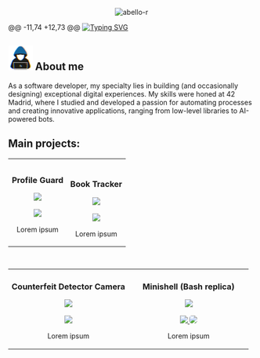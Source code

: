 <p align="center"> 
  <img src="https://komarev.com/ghpvc/?username=abello-r&label=Profile%20views&color=0e75b6&style=flat" alt="abello-r" /> 
</p>
	@@ -11,74 +12,73 @@
<a href="https://git.io/typing-svg"><img src="https://readme-typing-svg.demolab.com?font=Avenir&weight=600&size=30&duration=2000&pause=1000&center=true&vCenter=true&random=false&width=450&height=60&lines=I+create+digital+solutions;Automate+tasks+efficiently;Develop+AI-driven+bots;Created+AI-powered+applications" alt="Typing SVG" /></a>
</p>

## <picture><img src = "https://github.com/0xAbdulKhalid/0xAbdulKhalid/raw/main/assets/mdImages/about_me.gif" width = 50px></picture> **About me** 

As a software developer, my specialty lies in building (and occasionally designing) exceptional digital experiences. My skills were honed at 42 Madrid, where I studied and developed a passion for automating processes and creating innovative applications, ranging from low-level libraries to AI-powered bots.

## Main projects:
<table>
<tr>
<td width="50%">
<h3 align="center">Profile Guard</h3>
<div align="center">
<a href="Lorem ipsum" target="_blank"><img src="Lorem ipsum"></a>
<p>
<a href="Lorem ipsum" target="_blank">
<img src="https://img.shields.io/badge/Code-63b8fe?style=for-the-badge&logo=github&logoColor=white">
</a>
</p>
<p>Lorem ipsum</p>
</div>
                                                                                      
</td>

<td width="50%">
               <br>
<h3 align="center">Book Tracker</h3>
<div align="center">                                       
<a href="Lorem ipsum" target="_blank"><img src="Lorem ipsum"></a>
<br>
<p>
<a href="Lorem ipsum" target="_blank">
<img src="https://img.shields.io/badge/Code-63b8fe?style=for-the-badge&logo=github&logoColor=white">
</a>
</p>
</p>Lorem ipsum</p>
</div>                                                             
</table>                                                                                 
</div>
<br>

<table>
<tr>
<td width="50%">
<h3 align="center">Counterfeit Detector Camera</h3>
<div align="center">
<a href="Lorem ipsum" target="_blank"><img src="Lorem ipsum"></a>
<p>
<a href="Lorem ipsum" target="_blank">
<img src="https://img.shields.io/badge/Code-63b8fe?style=for-the-badge&logo=github&logoColor=white">
</a>
</p>
<p>Lorem ipsum</p>
</div>
                                                                                      
</td>       

<td width="50%">
<h3 align="center">Minishell (Bash replica)</h3>
<div align="center">
<a href="Lorem ipsum" target="_blank"><img src="Lorem ipsum width="400"></a>
<p>
<a href="Lorem ipsum" target="_blank">
<img src="https://img.shields.io/badge/Code-63b8fe?style=for-the-badge&logo=github&logoColor=white">
<img src="https://img.shields.io/badge/Code-63b8fe?style=for-the-badge&logo=github&logoColor=white" style="border-radius: 5px;">
</a>
</p>
<p>Lorem ipsum</p>
</div>
                                                                        
</td>  
</table>                                                                                 
</div>
<br>
